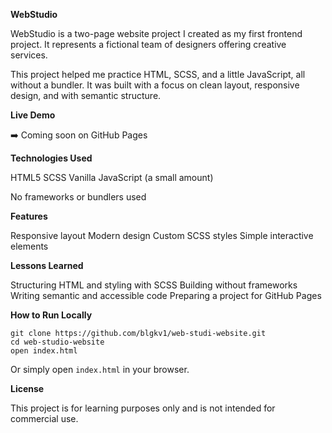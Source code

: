 **WebStudio**

WebStudio is a two-page website project I created as my first frontend project.
It represents a fictional team of designers offering creative services.

This project helped me practice HTML, SCSS, and a little JavaScript, all without a bundler. It was built with a focus on clean layout, responsive design, and with semantic structure.


**Live Demo**

➡️ Coming soon on GitHub Pages


**Technologies Used**

HTML5
SCSS
Vanilla JavaScript (a small amount)


No frameworks or bundlers used


**Features**

Responsive layout
Modern design
Custom SCSS styles
Simple interactive elements


**Lessons Learned**

Structuring HTML and styling with SCSS
Building without frameworks
Writing semantic and accessible code
Preparing a project for GitHub Pages


**How to Run Locally**

```
git clone https://github.com/blgkv1/web-studi-website.git
cd web-studio-website
open index.html
```
Or simply open `index.html` in your browser.


**License**

This project is for learning purposes only and is not intended for commercial use.
